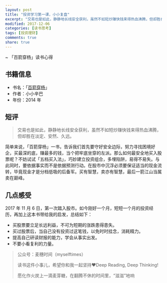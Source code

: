 ```yaml
---
layout: post
title: "投资学习第一课，小小复盘"
excerpt: "交易也是如此，静静地长线安全获利，虽然不如短炒赚快钱来得热血沸腾，但却胜在淡定、安然、久远。"
modified: 2017-12-06
categories: [读书思考]
tags: [投资理财]
comments: true
share: true
---
```


~ 「百箭穿杨」读书心得

## 书籍信息

- 书名：「[百箭穿杨](https://book.douban.com/subject/25885180/)」
- 作者：小小辛巴
- 年份：2014 年

## 短评

> 交易也是如此，静静地长线安全获利，虽然不如短炒赚快钱来得热血沸腾，但却胜在淡定、安然、久远。

简单来说，「百箭穿杨」一书，告诉我们首先要守好安全边际，努力寻找困境好企，买最深的底，赚最多的钱，当个把牢底坐穿的左派。那么如何最安全地买入股票呢？不妨试试「五档买入法」，巧妙建立投资组合，多埋陷阱，易得不易失。与此同时，要依据事实而不是依据预测行动。在股市中沉浮必须要保证适当的现金流转，毕竟现金才是分档低吸的后备军。买有智慧，卖亦有智慧，最后一箭江山当属卖在巅峰。

## 几点感受

2017 年 11 月 6 日，第一次踏入股市。如今刚好一个月，短短一个月的投资经历，再加上这本书带给我的启发，总结如下：

- 买股票要立足长远利益，不可为短期的涨跌患得患失。
- 买过股票后，当自己没有投资过这笔钱，以免时时挂念，消耗精力。
- 提高自己研读财报的能力，学会从事实出发。
- 不要小看复利的力量。

> 公众号：麦穗时间（myselftimes）
> 
> 读书这件小事儿，希望你和我一起坚持❤️Deep Reading, Deep Thinking!
> 
> 愿化作火炭上一滴麦芽糖，在翻腾不休的时间里，“滋滋”地响